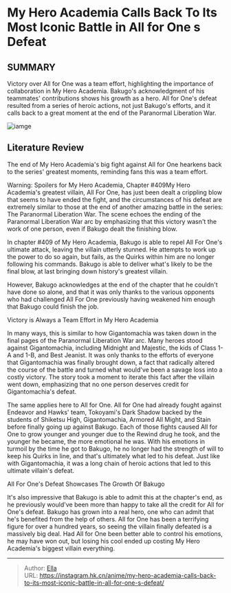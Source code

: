 # My Hero Academia Calls Back To Its Most Iconic Battle in All for One s Defeat


## SUMMARY 



  Victory over All for One was a team effort, highlighting the importance of collaboration in My Hero Academia.   Bakugo&#39;s acknowledgment of his teammates&#39; contributions shows his growth as a hero.   All for One&#39;s defeat resulted from a series of heroic actions, not just Bakugo&#39;s efforts, and it calls back to a great moment at the end of the Paranormal Liberation War.  

![iamge](https://static1.srcdn.com/wordpress/wp-content/uploads/2023/12/mha-bakugo-all-for-one-2.jpg)

## Literature Review

The end of My Hero Academia&#39;s big fight against All for One hearkens back to the series&#39; greatest moments, reminding fans this was a team effort.




Warning: Spoilers for My Hero Academia, Chapter #409My Hero Academia&#39;s greatest villain, All For One, has just been dealt a crippling blow that seems to have ended the fight, and the circumstances of his defeat are extremely similar to those at the end of another amazing battle in the series: The Paranormal Liberation War. The scene echoes the ending of the Paranormal Liberation War arc by emphasizing that this victory wasn&#39;t the work of one person, even if Bakugo dealt the finishing blow.




In chapter #409 of My Hero Academia, Bakugo is able to repel All For One&#39;s ultimate attack, leaving the villain utterly stunned. He attempts to work up the power to do so again, but fails, as the Quirks within him are no longer following his commands. Bakugo is able to deliver what&#39;s likely to be the final blow, at last bringing down history&#39;s greatest villain.

          

However, Bakugo acknowledges at the end of the chapter that he couldn&#39;t have done so alone, and that it was only thanks to the various opponents who had challenged All For One previously having weakened him enough that Bakugo could finish the job.


 Victory is Always a Team Effort in My Hero Academia 
          




In many ways, this is similar to how Gigantomachia was taken down in the final pages of the Paranormal Liberation War arc. Many heroes stood against Gigantomachia, including Midnight and Majestic, the kids of Class 1-A and 1-B, and Best Jeanist. It was only thanks to the efforts of everyone that Gigantomachia was finally brought down, a fact that radically altered the course of the battle and turned what would&#39;ve been a savage loss into a costly victory. The story took a moment to iterate this fact after the villain went down, emphasizing that no one person deserves credit for Gigantomachia&#39;s defeat.

The same applies here to All for One. All for One had already fought against Endeavor and Hawks&#39; team, Tokoyami&#39;s Dark Shadow backed by the students of Shiketsu High, Gigantomachia, Armored All Might, and Stain before finally going up against Bakugo. Each of those fights caused All for One to grow younger and younger due to the Rewind drug he took, and the younger he became, the more emotional he was. With his emotions in turmoil by the time he got to Bakugo, he no longer had the strength of will to keep his Quirks in line, and that&#39;s ultimately what led to his defeat. Just like with Gigantomachia, it was a long chain of heroic actions that led to this ultimate villain&#39;s defeat.






 All For One&#39;s Defeat Showcases The Growth Of Bakugo 
          

It&#39;s also impressive that Bakugo is able to admit this at the chapter&#39;s end, as he previously would&#39;ve been more than happy to take all the credit for All for One&#39;s defeat. Bakugo has grown into a real hero, one who can admit that he&#39;s benefited from the help of others. All for One has been a terrifying figure for over a hundred years, so seeing the villain finally defeated is a massively big deal. Had All for One been better able to control his emotions, he may have won out, but losing his cool ended up costing My Hero Academia&#39;s biggest villain everything.



---

> Author: [Ella](https://instagram.hk.cn/)  
> URL: https://instagram.hk.cn/anime/my-hero-academia-calls-back-to-its-most-iconic-battle-in-all-for-one-s-defeat/  

